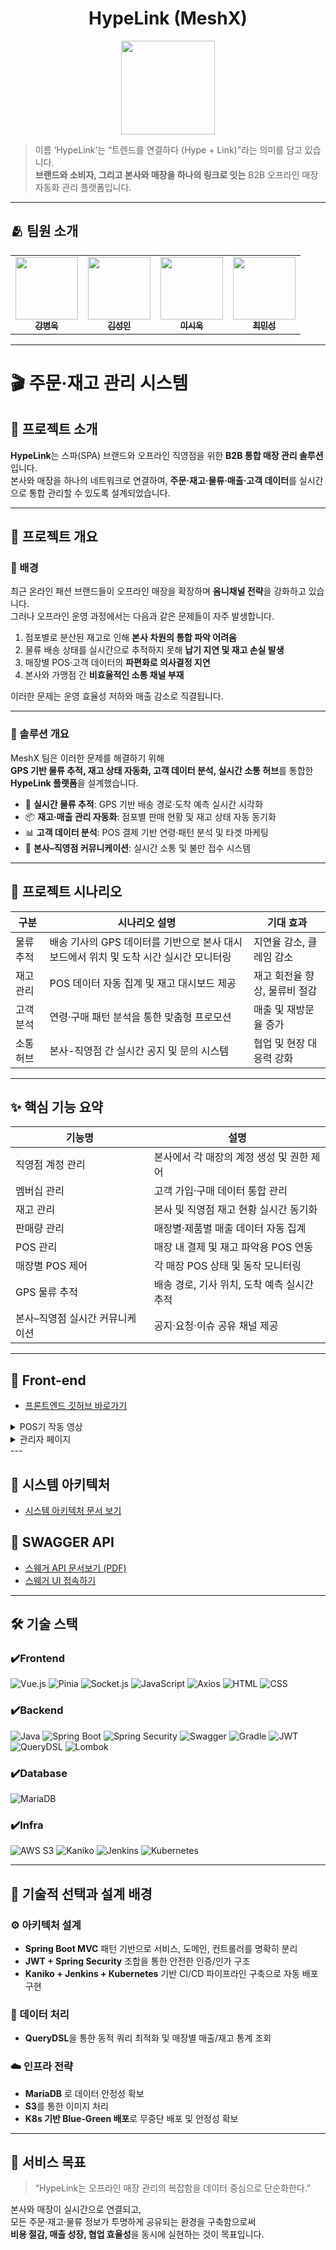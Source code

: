 <h1 align="center"> HypeLink (MeshX) </h1>
<div align="center"> 
 <img src="https://github.com/user-attachments/assets/807a5735-e104-4bbe-adf5-b7a47830b0cf" width="150"/>
</div>

> 이름 ‘HypeLink’는 “트렌드를 연결하다 (Hype + Link)”라는 의미를 담고 있습니다.  
> **브랜드와 소비자, 그리고 본사와 매장을 하나의 링크로 잇는** B2B 오프라인 매장 자동화 관리 플랫폼입니다.

---

## 🫂 팀원 소개
<table align="center">
  <tbody>
    <tr>
      <td align="center"><a href="https://github.com/kbw07"><img src="https://github.com/user-attachments/assets/706e1875-8a3d-4d3e-9a19-d344d6866f23" width="100px;" alt=""/><br /><sub><b> 강병욱 </b></sub></a><br /></td>
      <td align="center"><a href="https://github.com/flionme"><img src="https://github.com/user-attachments/assets/08e896f8-c18f-454a-a44a-2337f585e77f" width="100px;" alt=""/><br /><sub><b> 김성인 </b></sub></a><br /></td>
      <td align="center"><a href="https://github.com/David9733"><img src="https://github.com/user-attachments/assets/4d6ad9a1-ac42-4f36-9259-2b988493cf85" width="100px;" alt=""/><br /><sub><b> 이시욱 </b></sub></a><br /></td>
      <td align="center"><a href="https://github.com/raccoon-coding"><img src="https://github.com/user-attachments/assets/90a33761-0bd8-4b73-a12a-1e24f0c5a6a9" width="100px;" alt=""/><br /><sub><b> 최민성 </b></sub></a><br /></td>
    </tr>
  </tbody>
</table>

---

# 🎬 주문·재고 관리 시스템

## 🎯 프로젝트 소개

**HypeLink**는 스파(SPA) 브랜드와 오프라인 직영점을 위한 **B2B 통합 매장 관리 솔루션**입니다.  
본사와 매장을 하나의 네트워크로 연결하여, **주문·재고·물류·매출·고객 데이터**를 실시간으로 통합 관리할 수 있도록 설계되었습니다.

---

## 📘 프로젝트 개요

### 🔹 배경
최근 온라인 패션 브랜드들이 오프라인 매장을 확장하며 **옴니채널 전략**을 강화하고 있습니다.  
그러나 오프라인 운영 과정에서는 다음과 같은 문제들이 자주 발생합니다.

1. 점포별로 분산된 재고로 인해 **본사 차원의 통합 파악 어려움**
2. 물류 배송 상태를 실시간으로 추적하지 못해 **납기 지연 및 재고 손실 발생**
3. 매장별 POS·고객 데이터의 **파편화로 의사결정 지연**
4. 본사와 가맹점 간 **비효율적인 소통 채널 부재**

이러한 문제는 운영 효율성 저하와 매출 감소로 직결됩니다.

---

### 🔹 솔루션 개요
MeshX 팀은 이러한 문제를 해결하기 위해  
**GPS 기반 물류 추적, 재고 상태 자동화, 고객 데이터 분석, 실시간 소통 허브**를 통합한  
**HypeLink 플랫폼**을 설계했습니다.

- 🚚 **실시간 물류 추적**: GPS 기반 배송 경로·도착 예측 실시간 시각화
- 📦 **재고·매출 관리 자동화**: 점포별 판매 현황 및 재고 상태 자동 동기화
- 📊 **고객 데이터 분석**: POS 결제 기반 연령·패턴 분석 및 타겟 마케팅
- 💬 **본사–직영점 커뮤니케이션**: 실시간 소통 및 불만 접수 시스템

---

## 🧭 프로젝트 시나리오

| 구분 | 시나리오 설명 | 기대 효과 |
|------|----------------|------------|
| 물류 추적 | 배송 기사의 GPS 데이터를 기반으로 본사 대시보드에서 위치 및 도착 시간 실시간 모니터링 | 지연율 감소, 클레임 감소 |
| 재고 관리 | POS 데이터 자동 집계 및 재고 대시보드 제공 | 재고 회전율 향상, 물류비 절감 |
| 고객 분석 | 연령·구매 패턴 분석을 통한 맞춤형 프로모션 | 매출 및 재방문율 증가 |
| 소통 허브 | 본사-직영점 간 실시간 공지 및 문의 시스템 | 협업 및 현장 대응력 강화 |

---

## ✨ 핵심 기능 요약

| 기능명 | 설명 |
|--------|------|
| 직영점 계정 관리 | 본사에서 각 매장의 계정 생성 및 권한 제어 |
| 멤버십 관리 | 고객 가입·구매 데이터 통합 관리 |
| 재고 관리 | 본사 및 직영점 재고 현황 실시간 동기화 |
| 판매량 관리 | 매장별·제품별 매출 데이터 자동 집계 |
| POS 관리 | 매장 내 결제 및 재고 파악용 POS 연동 |
| 매장별 POS 제어 | 각 매장 POS 상태 및 동작 모니터링 |
| GPS 물류 추적 | 배송 경로, 기사 위치, 도착 예측 실시간 추적 |
| 본사–직영점 실시간 커뮤니케이션 | 공지·요청·이슈 공유 채널 제공 |

---

## 💚 Front-end
- <a href="https://github.com/beyond-sw-camp/be17-fin-MeshX-HypeLink-FE">프론트엔드 깃허브 바로가기</a>
<details>
 
<summary>POS기 작동 영상 </summary>
<div markdown="1">

## POS기 결제 
![pos_gif](https://github.com/user-attachments/assets/086e6512-c76e-430a-8061-11aacb365e50)

## POS기 회원 결제
![포스기 회원 결제](https://github.com/user-attachments/assets/637100dd-1409-4bb3-90f7-d89f04595ca8)

## POS기 결제 내역
![포스기 결제내역](https://github.com/user-attachments/assets/7ee47852-b185-4ad7-8424-19bc6b10fbf1)

## POS기 공지사항
![포스기 공지사항](https://github.com/user-attachments/assets/2a66ebf2-1099-422f-9600-cc927fe540d9)

</div>
</details>

<details>
<summary>관리자 페이지 </summary>
<div markdown="1">

## 가맹점 로그인
![가맹점 로그인 화면](https://github.com/user-attachments/assets/f02bf0e3-1915-4739-a63b-775359e4bb64)

## 본사 로그인
![본사 관리자](https://github.com/user-attachments/assets/3d5406f6-9176-4b58-b819-286af2814787)

## 서브관리자 로그인
![서브관리자 로그인](https://github.com/user-attachments/assets/cbcf828b-a845-4e3f-bb4e-94b2aca982d8)

## 웹소켓 메신저
![웹소켓 메신저](https://github.com/user-attachments/assets/32b0c983-74b9-49bb-b9e4-d12f7ef0cc47)

## 사용자 추가
![사용자 추가](https://github.com/user-attachments/assets/a020ee21-5df4-4ace-98d4-4789e54c43c3)

## 본사 공지사항 작성
![공지사항 작성](https://github.com/user-attachments/assets/f0b91cb2-6663-4988-a1bb-8a6d81788f06)

## AS/고장 접수
![AS](https://github.com/user-attachments/assets/1c9672ca-952e-4b9a-8f49-81fa4743d3b6)

## 고객분석
![고객분석](https://github.com/user-attachments/assets/5c9d7b18-90b7-4ba4-a467-02744d73388d)

## 매출 관리
![매출관리](https://github.com/user-attachments/assets/3f8ccace-f9ce-4a5c-95ad-3c3f7db3873a)

## 상품 관리
![상품관리 02](https://github.com/user-attachments/assets/5cb08fb9-ff69-401c-8d30-bf529e0514d7)

## 재고 관리
![재고관리](https://github.com/user-attachments/assets/d0866639-79ef-4521-88fe-4306829088b2)

## 전체 배송 추적
![전체배송추척품질다운](https://github.com/user-attachments/assets/dbcec5e0-5382-4e53-9e7b-87846d9f0b49)

## 창고 재고 관리
![창고재고관리](https://github.com/user-attachments/assets/e90ba0c6-55c7-4b8e-b4e4-355224bdc313)

## 쿠폰 관리
![쿠폰관리 동영상](https://github.com/user-attachments/assets/937cf216-b828-4f9d-b085-d2a11c945a9f)

## 통합 분석
![통합분석 동영상](https://github.com/user-attachments/assets/cddc865a-d81d-44cc-ac2d-43803f4b4ea5)

## 프로모션 관리
![프로모션관리](https://github.com/user-attachments/assets/53bdd4b0-0f5a-40f3-95b5-2b917ecbd227)

</div>
</details>
---

## 🔧 시스템 아키텍처
- <a href="https://github.com/beyond-sw-camp/be17-fin-MeshX-HypeLink-BE/blob/raccoon/swagger/doc/%EC%8B%9C%EC%8A%A4%ED%85%9C%20%EC%95%84%ED%82%A4%ED%85%8D%EC%B2%98.png">시스템 아키텍처 문서 보기</a>

## 📝 SWAGGER API

- [스웨거 API 문서보기 (PDF)](https://github.com/beyond-sw-camp/be17-fin-MeshX-HypeLink-BE/blob/main/doc/Swagger.pdf)  
- [스웨거 UI 접속하기](http://3.36.70.161:8080/swagger-ui/index.html)


---

## 🛠 기술 스택

### ✔️Frontend
![Vue.js](https://img.shields.io/badge/vue.js-%2335495e.svg?style=for-the-badge&logo=vuedotjs&logoColor=%234FC08D)
![Pinia](https://img.shields.io/badge/Pinia-ffd859?style=for-the-badge&logoColor=black)
![Socket.js](https://img.shields.io/badge/Socket.io-black?style=for-the-badge&logo=socketdotio&logoColor=white)
![JavaScript](https://img.shields.io/badge/JavaScript-323330?style=for-the-badge&logo=javascript&logoColor=F7DF1E)
![Axios](https://img.shields.io/badge/Axios-671ddf?style=for-the-badge&logo=axios&logoColor=white)
![HTML](https://img.shields.io/badge/HTML-E34F26?style=for-the-badge&logo=html5&logoColor=white)
![CSS](https://img.shields.io/badge/CSS-1572B6?style=for-the-badge&logo=css3&logoColor=white)

### ✔️Backend
![Java](https://img.shields.io/badge/Java-007396?style=for-the-badge&logo=openjdk&logoColor=white)
![Spring Boot](https://img.shields.io/badge/Spring%20Boot-6DB33F?style=for-the-badge&logo=springboot&logoColor=white)
![Spring Security](https://img.shields.io/badge/Spring%20Security-6DB33F?style=for-the-badge&logo=springsecurity&logoColor=white)
![Swagger](https://img.shields.io/badge/Swagger-85EA2D?style=for-the-badge&logo=swagger&logoColor=white)
![Gradle](https://img.shields.io/badge/Gradle-02303A?style=for-the-badge&logo=gradle&logoColor=white)
![JWT](https://img.shields.io/badge/JWT-black?style=for-the-badge&logo=jsonwebtokens&logoColor=white)
![QueryDSL](https://img.shields.io/badge/QueryDSL-4479A1?style=for-the-badge&logoColor=white)
![Lombok](https://img.shields.io/badge/Lombok-BC4125?style=for-the-badge&logoColor=white)

### ✔️Database
![MariaDB](https://img.shields.io/badge/MariaDB-003545?style=for-the-badge&logo=mariadb&logoColor=white)

### ✔️Infra
![AWS S3](https://img.shields.io/badge/Amazon%20S3-569A31?style=for-the-badge&logo=amazons3&logoColor=white)
![Kaniko](https://img.shields.io/badge/Kaniko-2A2E35?style=for-the-badge&logo=docker&logoColor=white)
![Jenkins](https://img.shields.io/badge/Jenkins-D24939?style=for-the-badge&logo=jenkins&logoColor=white)
![Kubernetes](https://img.shields.io/badge/Kubernetes-326CE5?style=for-the-badge&logo=kubernetes&logoColor=white)

---

## 🔧 기술적 선택과 설계 배경

### ⚙️ 아키텍처 설계
- **Spring Boot MVC** 패턴 기반으로 서비스, 도메인, 컨트롤러를 명확히 분리
- **JWT + Spring Security** 조합을 통한 안전한 인증/인가 구조
- **Kaniko + Jenkins + Kubernetes** 기반 CI/CD 파이프라인 구축으로 자동 배포 구현

### 📡 데이터 처리
- **QueryDSL**을 통한 동적 쿼리 최적화 및 매장별 매출/재고 통계 조회

### ☁️ 인프라 전략
- **MariaDB** 로 데이터 안정성 확보
- **S3**를 통한 이미지 처리
- **K8s 기반 Blue-Green 배포**로 무중단 배포 및 안정성 확보

---

## 🚀 서비스 목표

> “HypeLink는 오프라인 매장 관리의 복잡함을 데이터 중심으로 단순화한다.”

본사와 매장이 실시간으로 연결되고,  
모든 주문·재고·물류 정보가 투명하게 공유되는 환경을 구축함으로써  
**비용 절감, 매출 성장, 협업 효율성**을 동시에 실현하는 것이 목표입니다.
